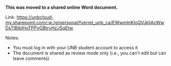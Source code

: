 **This was moved to a shared online Word document.**

Link: https://unbcloud-my.sharepoint.com/:w:/g/personal/fverret_unb_ca/EWwmInKIoQVJkljAcWwDsTIBiblHoTPPvGBtrvHzJSqEtw

Notes: 
- You must log in with your UNB student account to access it
- The document is shared as review mode only (i.e., you can't edit but can leave comments)
